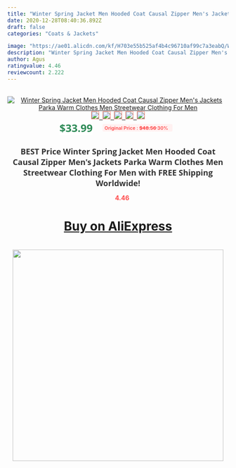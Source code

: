 ```yaml
---
title: "Winter Spring Jacket Men Hooded Coat Causal Zipper Men's Jackets Parka Warm Clothes Men Streetwear Clothing For Men"
date: 2020-12-28T08:40:36.892Z
draft: false
categories: "Coats & Jackets"

image: "https://ae01.alicdn.com/kf/H703e55b525af4b4c96710af99c7a3eabQ/Winter-Spring-Jacket-Men-Hooded-Coat-Causal-Zipper-Men-s-Jackets-Parka-Warm-Clothes-Men-Streetwear.png_220x220.png"
description: "Winter Spring Jacket Men Hooded Coat Causal Zipper Men's Jackets Parka Warm Clothes Men Streetwear Clothing For Men"
author: Agus
ratingvalue: 4.46
reviewcount: 2.222
---
```

<br>
<div style="text-align: center;">
<a href="https://s.click.aliexpress.com/e/_9HYzsh" target="_blank" rel="nofollow noopener noreferrer"><img alt="Winter Spring Jacket Men Hooded Coat Causal Zipper Men's Jackets Parka Warm Clothes Men Streetwear Clothing For Men" class="magnifier-image" src="https://ae01.alicdn.com/kf/H703e55b525af4b4c96710af99c7a3eabQ/Winter-Spring-Jacket-Men-Hooded-Coat-Causal-Zipper-Men-s-Jackets-Parka-Warm-Clothes-Men-Streetwear.png_220x220.png_640x640.jpg">
<br>
<img style="border:1px solid salmon" src="https://ae01.alicdn.com/kf/H703e55b525af4b4c96710af99c7a3eabQ/Winter-Spring-Jacket-Men-Hooded-Coat-Causal-Zipper-Men-s-Jackets-Parka-Warm-Clothes-Men-Streetwear.png_120x120.jpg">&nbsp;&nbsp;<img style="border:1px solid salmon" src="https://ae01.alicdn.com/kf/Hc45effe76ac549f0a5552777df048c0fi/Winter-Spring-Jacket-Men-Hooded-Coat-Causal-Zipper-Men-s-Jackets-Parka-Warm-Clothes-Men-Streetwear.jpg_120x120.jpg">&nbsp;&nbsp;<img style="border:1px solid salmon" src="https://ae01.alicdn.com/kf/H5735cc88d3354d539e3cd30c55626cdaz/Winter-Spring-Jacket-Men-Hooded-Coat-Causal-Zipper-Men-s-Jackets-Parka-Warm-Clothes-Men-Streetwear.jpg_120x120.jpg">&nbsp;&nbsp;<img style="border:1px solid salmon" src="https://ae01.alicdn.com/kf/Hfe7cc94bb70243e1aa4b700ab94e6e2fc/Winter-Spring-Jacket-Men-Hooded-Coat-Causal-Zipper-Men-s-Jackets-Parka-Warm-Clothes-Men-Streetwear.jpg_120x120.jpg">&nbsp;&nbsp;<img style="border:1px solid salmon" src="https://ae01.alicdn.com/kf/H3b8221e45e4a49398c910c46ee0374f8U/Winter-Spring-Jacket-Men-Hooded-Coat-Causal-Zipper-Men-s-Jackets-Parka-Warm-Clothes-Men-Streetwear.jpg_120x120.jpg"></a></div><br0>
<div style="text-align: center;"><span style="background-color: white; border: 0px; box-sizing: border-box; color: seagreen; display: inline-block; font-family: &quot;open sans&quot; , &quot;arial&quot; , &quot;helvetica&quot; , sans-serif , &quot;heiti&quot;; font-size: 24px; font-stretch: inherit; font-weight: 700; line-height: inherit; margin: 0px 10px 0px 0px; padding: 0px; vertical-align: middle;">$33.99 </span>
<span style="background: rgb(255 , 241 , 241); border-radius: 3px; border: 0px; box-sizing: border-box; color: #ff4747; display: inline-block; font-family: inherit; font-size: 12px; font-stretch: inherit; font-style: inherit; font-variant: inherit; font-weight: 600; line-height: inherit; margin: 0px; padding: 2px 5px; transform: scale(0.9); vertical-align: middle;">Original Price : <b style="text-decoration: line-through;">$48.56 </b> 30%&nbsp;&nbsp;</span></div>
<h1 style="color: #333333; display: inline-block; font-family: &quot;open sans&quot; , &quot;arial&quot; , &quot;helvetica&quot; , sans-serif , &quot;heiti&quot;; font-size: 18px; font-stretch: inherit; font-weight: 700; text-align: center;">BEST Price Winter Spring Jacket Men Hooded Coat Causal Zipper Men's Jackets Parka Warm Clothes Men Streetwear Clothing For Men with FREE Shipping Worldwide!</h1>
<div style="color: #ff4747; text-align: center;">
<img src="https://4.bp.blogspot.com/-M0ZcTcb-5uY/XleCXlxnR4I/AAAAAAAAAEc/OrjgMkXV1oMQFaCRZj5HQwOCBcu3w1FegCPcBGAYYCw/s1600/star.png" style="height: 15px;">&nbsp;<b>4.46</b></div>
<div class="button_cont" align="center"><a class="buynow_a" href="https://s.click.aliexpress.com/e/_9HYzsh" target="_blank" rel="nofollow noopener noreferrer"><H1>Buy on AliExpress</H1></a></div><br>
<div class="separator" style="clear: both; text-align: center;">
<img src="https://lh3.googleusercontent.com/-pTy5HemUv9M/XlePHvY0dAI/AAAAAAAAAE4/0nX5iRUoIWY8eMW9Dpxeirr157OZliDIgCLcBGAsYHQ/s1600/badge.gif" width="480">
</div>
